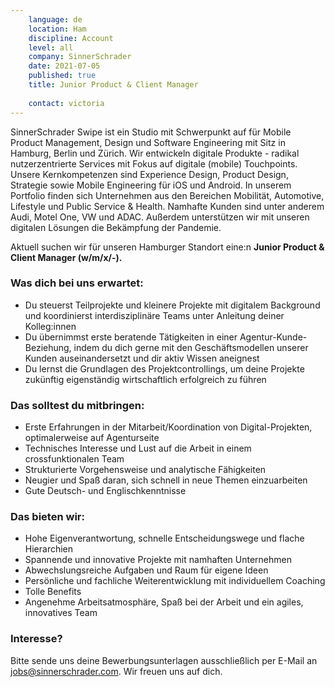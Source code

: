 ```yaml
---
    language: de
    location: Ham
    discipline: Account
    level: all
    company: SinnerSchrader
    date: 2021-07-05
    published: true
    title: Junior Product & Client Manager
    
    contact: victoria
---
```


SinnerSchrader Swipe ist ein Studio mit Schwerpunkt auf für Mobile Product Management, Design und Software Engineering mit Sitz in Hamburg, Berlin und Zürich. Wir entwickeln digitale Produkte - radikal nutzerzentrierte Services mit Fokus auf digitale (mobile) Touchpoints. Unsere Kernkompetenzen sind Experience Design, Product Design, Strategie sowie Mobile Engineering für iOS und Android. In unserem Portfolio finden sich Unternehmen aus den Bereichen Mobilität, Automotive, Lifestyle und Public Service & Health. Namhafte Kunden sind unter anderem Audi, Motel One, VW und ADAC. Außerdem unterstützen wir mit unseren digitalen Lösungen die Bekämpfung der Pandemie.
 
Aktuell suchen wir für unseren Hamburger Standort eine:n **Junior Product & Client Manager (w/m/x/-).**
 
### Was dich bei uns erwartet:
 
- Du steuerst Teilprojekte und kleinere Projekte mit digitalem Background und koordinierst interdisziplinäre Teams unter Anleitung deiner Kolleg:innen
- Du übernimmst erste beratende Tätigkeiten in einer Agentur-Kunde-Beziehung, indem du dich gerne mit den Geschäftsmodellen unserer Kunden auseinandersetzt und dir aktiv Wissen aneignest
- Du lernst die Grundlagen des Projektcontrollings, um deine Projekte zukünftig eigenständig wirtschaftlich erfolgreich zu führen
 
### Das solltest du mitbringen:
 
- Erste Erfahrungen in der Mitarbeit/Koordination von Digital-Projekten, optimalerweise auf Agenturseite
- Technisches Interesse und Lust auf die Arbeit in einem crossfunktionalen Team
- Strukturierte Vorgehensweise und analytische Fähigkeiten
- Neugier und Spaß daran, sich schnell in neue Themen einzuarbeiten
- Gute Deutsch- und Englischkenntnisse
 
### Das bieten wir:
 
- Hohe Eigenverantwortung, schnelle Entscheidungswege und flache Hierarchien
- Spannende und innovative Projekte mit namhaften Unternehmen
- Abwechslungsreiche Aufgaben und Raum für eigene Ideen
- Persönliche und fachliche Weiterentwicklung mit individuellem Coaching
- Tolle Benefits
- Angenehme Arbeitsatmosphäre, Spaß bei der Arbeit und ein agiles, innovatives Team
 
### Interesse?
 
Bitte sende uns deine Bewerbungsunterlagen ausschließlich per E-Mail an <jobs@sinnerschrader.com>. Wir freuen uns auf dich.
